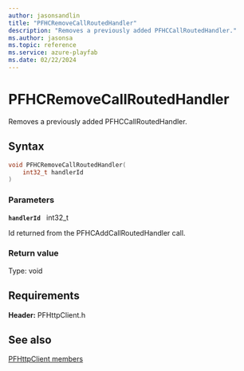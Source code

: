 ```yaml
---
author: jasonsandlin
title: "PFHCRemoveCallRoutedHandler"
description: "Removes a previously added PFHCCallRoutedHandler."
ms.author: jasonsa
ms.topic: reference
ms.service: azure-playfab
ms.date: 02/22/2024
---
```


# PFHCRemoveCallRoutedHandler  

Removes a previously added PFHCCallRoutedHandler.  

## Syntax  
  
```cpp
void PFHCRemoveCallRoutedHandler(  
    int32_t handlerId  
)  
```  
  
### Parameters  
  
**`handlerId`** &nbsp; int32_t  
  
Id returned from the PFHCAddCallRoutedHandler call.  
  
  
### Return value
Type: void
  

  
  
## Requirements  
  
**Header:** PFHttpClient.h
  
## See also  
[PFHttpClient members](../pfhttpclient_members.md)  

  
  
